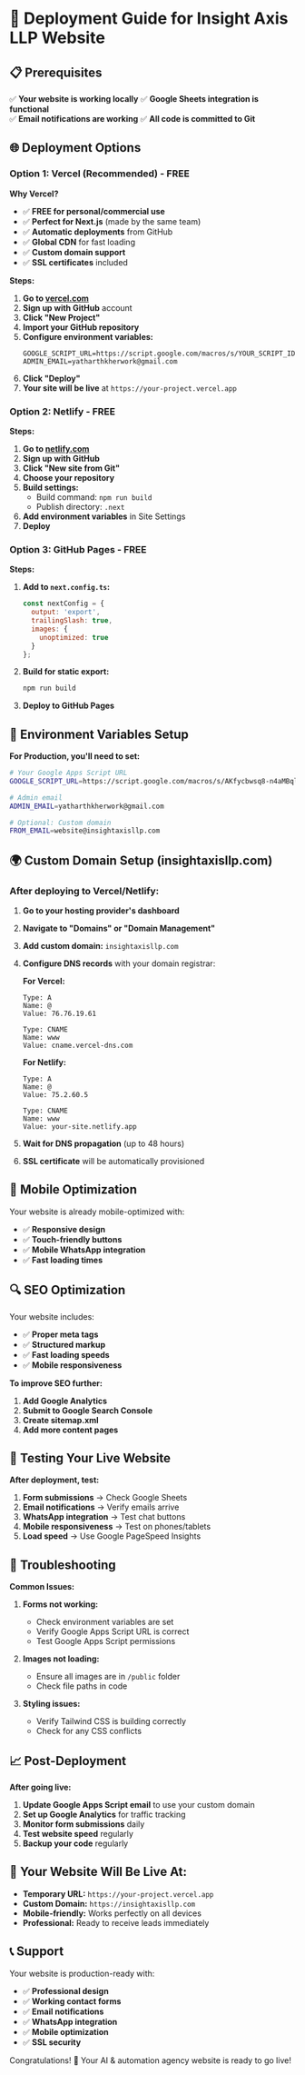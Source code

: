 # 🚀 Deployment Guide for Insight Axis LLP Website

## 📋 Prerequisites
✅ **Your website is working locally**
✅ **Google Sheets integration is functional**  
✅ **Email notifications are working**
✅ **All code is committed to Git**

## 🌐 Deployment Options

### **Option 1: Vercel (Recommended) - FREE**

**Why Vercel?**
- ✅ **FREE for personal/commercial use**
- ✅ **Perfect for Next.js** (made by the same team)
- ✅ **Automatic deployments** from GitHub
- ✅ **Global CDN** for fast loading
- ✅ **Custom domain support**
- ✅ **SSL certificates** included

**Steps:**
1. **Go to [vercel.com](https://vercel.com)**
2. **Sign up with GitHub** account
3. **Click "New Project"**
4. **Import your GitHub repository**
5. **Configure environment variables:**
   ```
   GOOGLE_SCRIPT_URL=https://script.google.com/macros/s/YOUR_SCRIPT_ID/exec
   ADMIN_EMAIL=yatharthkherwork@gmail.com
   ```
6. **Click "Deploy"**
7. **Your site will be live** at `https://your-project.vercel.app`

### **Option 2: Netlify - FREE**

**Steps:**
1. **Go to [netlify.com](https://netlify.com)**
2. **Sign up with GitHub**
3. **Click "New site from Git"**
4. **Choose your repository**
5. **Build settings:**
   - Build command: `npm run build`
   - Publish directory: `.next`
6. **Add environment variables** in Site Settings
7. **Deploy**

### **Option 3: GitHub Pages - FREE**

**Steps:**
1. **Add to `next.config.ts`:**
   ```javascript
   const nextConfig = {
     output: 'export',
     trailingSlash: true,
     images: {
       unoptimized: true
     }
   };
   ```
2. **Build for static export:**
   ```bash
   npm run build
   ```
3. **Deploy to GitHub Pages**

## 🔧 Environment Variables Setup

**For Production, you'll need to set:**

```bash
# Your Google Apps Script URL
GOOGLE_SCRIPT_URL=https://script.google.com/macros/s/AKfycbwsq8-n4aMBqlRrhhQRxL2OZc-fuPnwjpvEqx_6bqcnSg-TbSocPPJI_a17M-PC_qacYg/exec

# Admin email
ADMIN_EMAIL=yatharthkherwork@gmail.com

# Optional: Custom domain
FROM_EMAIL=website@insightaxisllp.com
```

## 🌍 Custom Domain Setup (insightaxisllp.com)

### **After deploying to Vercel/Netlify:**

1. **Go to your hosting provider's dashboard**
2. **Navigate to "Domains" or "Domain Management"**
3. **Add custom domain:** `insightaxisllp.com`
4. **Configure DNS records** with your domain registrar:

   **For Vercel:**
   ```
   Type: A
   Name: @
   Value: 76.76.19.61
   
   Type: CNAME
   Name: www
   Value: cname.vercel-dns.com
   ```

   **For Netlify:**
   ```
   Type: A
   Name: @
   Value: 75.2.60.5
   
   Type: CNAME
   Name: www
   Value: your-site.netlify.app
   ```

5. **Wait for DNS propagation** (up to 48 hours)
6. **SSL certificate** will be automatically provisioned

## 📱 Mobile Optimization

Your website is already mobile-optimized with:
- ✅ **Responsive design**
- ✅ **Touch-friendly buttons**
- ✅ **Mobile WhatsApp integration**
- ✅ **Fast loading times**

## 🔍 SEO Optimization

Your website includes:
- ✅ **Proper meta tags**
- ✅ **Structured markup**
- ✅ **Fast loading speeds**
- ✅ **Mobile responsiveness**

**To improve SEO further:**
1. **Add Google Analytics**
2. **Submit to Google Search Console**
3. **Create sitemap.xml**
4. **Add more content pages**

## 🧪 Testing Your Live Website

**After deployment, test:**
1. **Form submissions** → Check Google Sheets
2. **Email notifications** → Verify emails arrive
3. **WhatsApp integration** → Test chat buttons
4. **Mobile responsiveness** → Test on phones/tablets
5. **Load speed** → Use Google PageSpeed Insights

## 🚨 Troubleshooting

**Common Issues:**

1. **Forms not working:**
   - Check environment variables are set
   - Verify Google Apps Script URL is correct
   - Test Google Apps Script permissions

2. **Images not loading:**
   - Ensure all images are in `/public` folder
   - Check file paths in code

3. **Styling issues:**
   - Verify Tailwind CSS is building correctly
   - Check for any CSS conflicts

## 📈 Post-Deployment

**After going live:**
1. **Update Google Apps Script email** to use your custom domain
2. **Set up Google Analytics** for traffic tracking
3. **Monitor form submissions** daily
4. **Test website speed** regularly
5. **Backup your code** regularly

## 🎯 Your Website Will Be Live At:

- **Temporary URL:** `https://your-project.vercel.app`
- **Custom Domain:** `https://insightaxisllp.com`
- **Mobile-friendly:** Works perfectly on all devices
- **Professional:** Ready to receive leads immediately

## 📞 Support

Your website is production-ready with:
- ✅ **Professional design**
- ✅ **Working contact forms**
- ✅ **Email notifications**
- ✅ **WhatsApp integration**
- ✅ **Mobile optimization**
- ✅ **SSL security**

Congratulations! 🎉 Your AI & automation agency website is ready to go live!
